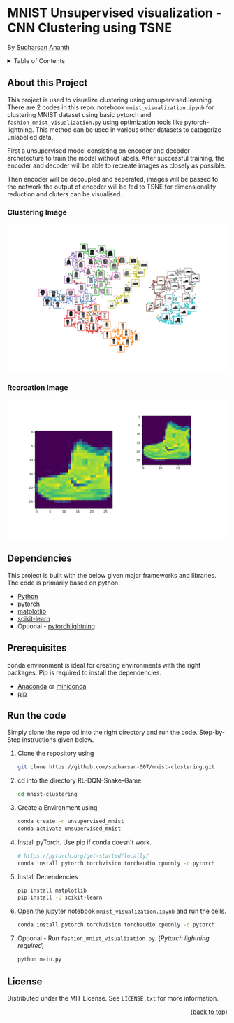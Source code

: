 # MNIST Unsupervised visualization - CNN Clustering using TSNE
By [Sudharsan Ananth](https://sudharsanananth.wixsite.com/sudharsan) 

<!-- TABLE OF CONTENTS -->
<details>
  <summary>Table of Contents</summary>
  <ol>
    <li><a href="#about-this-project">About this Project</a></li>
    <li><a href="#dependencies">Dependencies</a></li>
    <li><a href="#prerequisites">Prerequisites</a></li>
    <li><a href="#run-the-code">How to run</a></li>
    <li><a href="#license">License</a></li>
  </ol>
</details>


## About this Project 

This project is used to visualize clustering using unsupervised learning. There are 2 codes in this repo. notebook `mnist_visualization.ipynb` for clustering MNIST dataset using basic pytorch and `fashion_mnist_visualization.py` using optimization tools like pytorch-lightning. This method can be used in various other datasets to catagorize unlabelled data. 

First a unsupervised model consisting on encoder and decoder archetecture to train the model without labels. After successful training, the encoder and decoder will be able to recreate images as closely as possible. 

Then encoder will be decoupled and seperated, images will be passed to the network the output of encoder will be fed to TSNE for dimensionality reduction and cluters can be visualised. 


### Clustering Image

![Img_output_demo](assets/clustering_out1.png)

### Recreation Image
![Img_recreation](assets/recreation_img.png)


## Dependencies 

This project is built with the below given major frameworks and libraries. The code is primarily based on python. 

* [Python](https://www.python.org/) 
* [pytorch](https://pytorch.org/)
* [matplotlib](https://matplotlib.org/) 
* [scikit-learn](https://scikit-learn.org/stable/) 
* Optional - [pytorchlightning](https://www.pytorchlightning.ai)

## Prerequisites

conda environment is ideal for creating environments with the right packages. Pip is required to install the dependencies.

* [Anaconda](https://www.anaconda.com) or [miniconda](https://docs.conda.io/en/latest/miniconda.html)
* [pip](https://pypi.org/project/pip/)


## Run the code

Simply clone the repo cd into the right directory and run the code. Step-by-Step instructions given below. 

1. Clone the repository using 
   ```sh
   git clone https://github.com/sudharsan-007/mnist-clustering.git
   ```

2. cd into the directory RL-DQN-Snake-Game
   ```sh
   cd mnist-clustering
   ```

3. Create a Environment using
   ```sh
   conda create -n unsupervised_mnist
   conda activate unsupervised_mnist
   ```


4. Install pyTorch. Use pip if conda doesn't work. 
    ```sh 
    # https://pytorch.org/get-started/locally/
    conda install pytorch torchvision torchaudio cpuonly -c pytorch
    ```

5. Install Dependencies
   ```sh
   pip install matplotlib 
   pip install -U scikit-learn
   ```

6. Open the jupyter notebook `mnist_visualization.ipynb` and run the cells.
   ```sh 
   conda install pytorch torchvision torchaudio cpuonly -c pytorch
   ```

7. Optional - Run `fashion_mnist_visualization.py`. (*Pytorch lightning required*)
    ```sh 
    python main.py
    ```


<!-- LICENSE -->
## License

Distributed under the MIT License. See `LICENSE.txt` for more information.

<p align="right">(<a href="#top">back to top</a>)</p>
